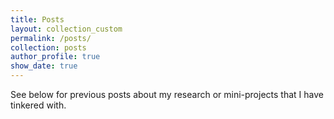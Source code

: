 ```yaml
---
title: Posts
layout: collection_custom
permalink: /posts/
collection: posts
author_profile: true
show_date: true
---
```


See below for previous posts about my research or mini-projects that I have tinkered with.
